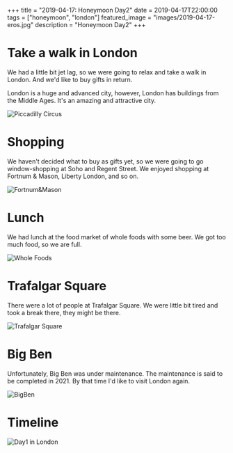 +++
title =  "2019-04-17: Honeymoon Day2"
date = 2019-04-17T22:00:00
tags = ["honeymoon", "london"]
featured_image = "images/2019-04-17-eros.jpg"
description = "Honeymoon Day2"
+++

# Take a walk in London

We had a little bit jet lag, so
we were going to relax and take a walk in London.
And we'd like to buy gifts in return.

London is a huge and advanced city, however,
London has buildings from the Middle Ages.
It's an amazing and attractive city.

![Piccadilly Circus](../images/2019-04-17-piccadilly-circus-mod.jpg)

<!--
少し時差ボケもあるので、
今日はのんびりとロンドンを散歩して、
結婚お祝いのお返しを買うことにします。

ロンドンはとても近代的な大都市ですが、
中世風の建物が混じっていて、とても不思議で魅力的な都市です。
とても人が多かったです。
-->

# Shopping

We haven't decided what to buy as gifts yet,
so we were going to go window-shopping at Soho and Regent Street.
We enjoyed shopping at Fortnum & Mason, Liberty London, and so on.

![Fortnum&Mason](../images/2019-04-17-fortnum-mason.jpg)

<!--
お返しとして何を買うか迷ったので、
とりあえずいろいろ売っているLibertyでショッピングすることにしました。
-->

# Lunch

We had lunch at the food market of whole foods with some beer.
We got too much food, so we are full.

![Whole Foods](../images/2019-04-17-whole-foods.jpg)

<!--
Lunch は Whole foods の Food Market で。
ビールを飲みながら昼食を食べました。
-->

# Trafalgar Square

There were a lot of people at Trafalgar Square.
We were little bit tired and took a break there,
they might be there.

<!--
Trafalgar Square はとても沢山の人がいました。
-->
![Trafalgar Square](../images/2019-04-17-trafalgar.jpg)

# Big Ben
Unfortunately, Big Ben was under maintenance.
The maintenance is said to be completed in 2021.
By that time I'd like to visit London again.

<!--
残念ながらロンドン時計は工事中でした。
工事が完了するのは2021年らしいです。
そのころにまたロンドンを訪れたいです。
-->
![BigBen](../images/2019-04-17-BigBen-mod.jpg)


# Timeline

![Day1 in London](../images/2019-04-17-timeline.png)
